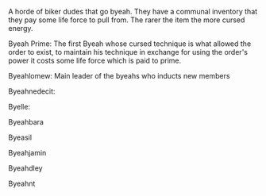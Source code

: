 A horde of biker dudes that go byeah. They have a communal inventory that they pay some life force to pull from. The rarer the item the more cursed energy.


Byeah Prime: The first Byeah whose cursed technique is what allowed the order to exist, to maintain his technique in exchange for using the order's power it costs some life force which is paid to prime.

Byeahlomew: Main leader of the byeahs who inducts new members

Byeahnedecit:

Byelle: 

Byeahbara

Byeasil

Byeahjamin

Byeahdley

Byeahnt